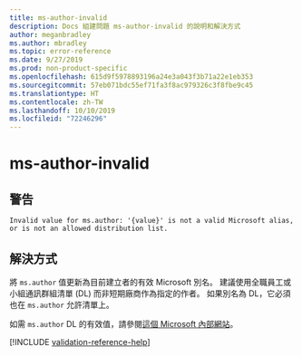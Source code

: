 ```yaml
---
title: ms-author-invalid
description: Docs 組建問題 ms-author-invalid 的說明和解決方式
author: meganbradley
ms.author: mbradley
ms.topic: error-reference
ms.date: 9/27/2019
ms.prod: non-product-specific
ms.openlocfilehash: 615d9f5978893196a24e3a043f3b71a22e1eb353
ms.sourcegitcommit: 57eb071bdc55ef71fa3f8ac979326c3f8fbe9c45
ms.translationtype: HT
ms.contentlocale: zh-TW
ms.lasthandoff: 10/10/2019
ms.locfileid: "72246296"
---
```

# <a name="ms-author-invalid"></a>ms-author-invalid

## <a name="warning"></a>警告

`Invalid value for ms.author: '{value}' is not a valid Microsoft alias, or is not an allowed distribution list.`

## <a name="resolution"></a>解決方式

將 `ms.author` 值更新為目前建立者的有效 Microsoft 別名。 建議使用全職員工或小組通訊群組清單 (DL) 而非短期廠商作為指定的作者。 如果別名為 DL，它必須也在 `ms.author` 允許清單上。

如需 `ms.author` DL 的有效值，請參閱[這個 Microsoft 內部網站](https://docsmetadatatool.azurewebsites.net/allowlists)。

<!--make sure to add this file to your includes folder and verify the path-->
[!INCLUDE [validation-reference-help](includes/validation-reference-help.md)]
